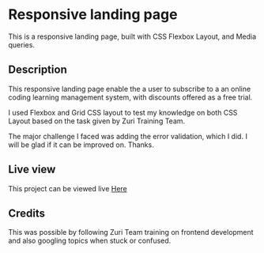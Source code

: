 # Responsive landing page
This is a responsive landing page, built with CSS Flexbox Layout, and Media queries.  

## Description
This responsive landing page enable the a user to subscribe to a an online coding learning management system,
with discounts offered as a free trial.

I used Flexbox and Grid CSS layout to test my knowledge on both CSS Layout based on the task given by Zuri Training Team.

The major challenge I faced was adding the error validation, which I did. I will be glad if it can be improved on. Thanks.

## Live view
This project can be viewed live [Here](https://arthurbazz.github.io/responsive-landing-page/)

## Credits
This was possible by following Zuri Team training on frontend development and also  googling topics when stuck or confused. 
